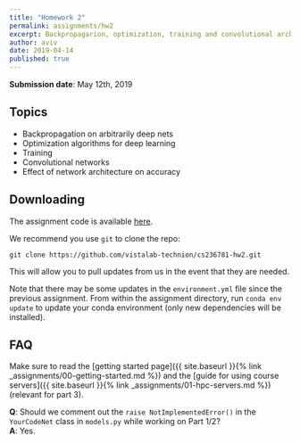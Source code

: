 ```yaml
---
title: "Homework 2"
permalink: assignments/hw2
excerpt: Backpropagarion, optimization, training and convolutional architectures
author: aviv
date: 2019-04-14
published: true
---
```


**Submission date**: May 12th, 2019

## Topics

- Backpropagation on arbitrarily deep nets
- Optimization algorithms for deep learning
- Training
- Convolutional networks
- Effect of network architecture on accuracy

## Downloading

The assignment code is available
[here](https://github.com/vistalab-technion/cs236781-hw2).

We recommend you use `git` to clone the repo:
```shell
git clone https://github.com/vistalab-technion/cs236781-hw2.git
```
This will allow you to pull updates from us in the event that they are needed.

Note that there may be some updates in the `environment.yml` file since the
previous assignment. From within the assignment directory, run `conda env
update` to update your conda environment (only new dependencies will be
installed).

## FAQ

Make sure to read the [getting started page]({{ site.baseurl }}{% link _assignments/00-getting-started.md %})
and the [guide for using course servers]({{ site.baseurl }}{% link _assignments/01-hpc-servers.md %}) (relevant for part 3).

**Q**: Should we comment out the `raise NotImplementedError()` in the
 `YourCodeNet` class in `models.py` while working on Part 1/2?  
**A**: Yes.
